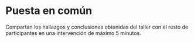 # Puesta en común

Compartan los hallazgos y conclusiones obtenidas del taller con el resto de participantes en una intervención de máximo 5 minutos.
